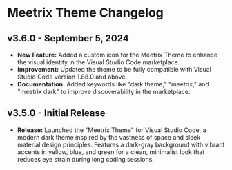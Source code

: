 # Meetrix Theme Changelog

## v3.6.0 - September 5, 2024
- **New Feature:** Added a custom icon for the Meetrix Theme to enhance the visual identity in the Visual Studio Code marketplace.
- **Improvement:** Updated the theme to be fully compatible with Visual Studio Code version 1.88.0 and above.
- **Documentation:** Added keywords like "dark theme," "meetrix," and "meetrix dark" to improve discoverability in the marketplace.

## v3.5.0 - Initial Release
- **Release:** Launched the "Meetrix Theme" for Visual Studio Code, a modern dark theme inspired by the vastness of space and sleek material design principles. Features a dark-gray background with vibrant accents in yellow, blue, and green for a clean, minimalist look that reduces eye strain during long coding sessions.
